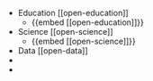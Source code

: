 - Education [[open-education]]
	- {{embed [[open-education]]}}
- Science [[open-science]]
	- {{embed [[open-science]]}}
- Data [[open-data]]
-
-